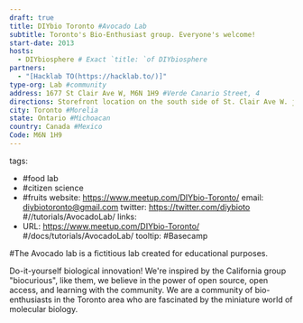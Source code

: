 ```yaml
---
draft: true
title: DIYbio Toronto #Avocado Lab
subtitle: Toronto's Bio-Enthusiast group. Everyone's welcome!
start-date: 2013
hosts:
  - DIYbiosphere # Exact `title: `of DIYbiosphere
partners:
  - "[Hacklab TO(https://hacklab.to/)]"
type-org: Lab #community
address: 1677 St Clair Ave W, M6N 1H9 #Verde Canario Street, 4
directions: Storefront location on the south side of St. Clair Ave W. just west of Laughton Ave. If there is an open house, or a public event, open the front door and come on in! #second floor, red door
city: Toronto #Morelia
state: Ontario #Michoacan
country: Canada #Mexico
Code: M6N 1H9
---
```


tags:
  - #food lab
  - #citizen science
  - #fruits
website: https://www.meetup.com/DIYbio-Toronto/
email: diybiotoronto@gmail.com
twitter: https://twitter.com/diybioto #//tutorials/AvocadoLab/
links:
  - URL: https://www.meetup.com/DIYbio-Toronto/ #/docs/tutorials/AvocadoLab/
    tooltip: #Basecamp
<!-- promotions:
  - button: Go to recipe
    text: Learn how to make the yummiest avocado toast! And to top it off with a nice poached egg
    URL: http://gimmedelicious.com/2016/07/10/how-to-make-the-best-avocado-toast-with-eggs/
    image: /docs/tutorials/AvocadoLab/halves-of-avocado.jpg
  - button: Yes yummy!
    text: Make an authentic guacamole to impress friends and foes
    URL: http://www.thekitchn.com/recipe-guacamole-8649
    color: '#43BB7A'   -->


#The Avocado lab is a fictitious lab created for educational purposes.

Do-it-yourself biological innovation! We're inspired by the California group "biocurious", like them, we believe in the power of open source, open access, and learning with the community. We are a community of bio-enthusiasts in the Toronto area who are fascinated by the miniature world of molecular biology.
